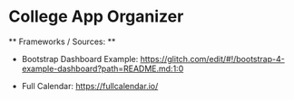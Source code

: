 # College App Organizer

** Frameworks / Sources: **
- Bootstrap Dashboard Example: https://glitch.com/edit/#!/bootstrap-4-example-dashboard?path=README.md:1:0

- Full Calendar: https://fullcalendar.io/
